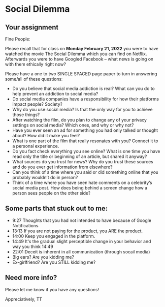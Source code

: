 # Social Dilemma

## Your assignment

Fine People:

Please recall that for class on **Monday February 21, 2022** you were to have watched the movie The Social Dilemma which you can find on Netflix.  Afterwards you were to have Googled Facebook – what news is going on with them ethically right now?

Please have a one to two SINGLE SPACED page paper to turn in answering some/all of these questions:

- Do you believe that social media addiction is real?  What can you do to help prevent an addiction to social media?
- Do social media companies have a responsibility for how their platforms impact people? Society?
- Why do you use social media? Is that the only way for you to achieve those things?
- After watching the film, do you plan to change any of your privacy settings on social media? Which ones, and why or why not?
- Have you ever seen an ad for something you had only talked or thought about? How did it make you feel?
- What is one part of the film that really resonates with you? Connect it to a personal experience.
- Do you fact check everything you see online? What is one time you have read only the title or beginning of an article, but shared it anyway?
- What sources do you trust for news? Why do you trust these sources and do you ever get information from elsewhere?
- Can you think of a time where you said or did something online that you probably wouldn’t do in person?
- Think of a time where you have seen hate comments on a celebrity’s social media post. How does being behind a screen change how a person sees people on the other side?

## Some parts that stuck out to me:

- 9:27 Thoughts that you had not intended to have because of Google Notifications
- 13:13 If you are not paying for the product, you ARE the product.
- 14:00 Keep you engaged in the platform.
- 14:49 It's the gradual slight perceptible change in your behavior and way you think 14:49
- 22:01 Deceit is inherent in all communication (through socail media)
- Big ears?  Are you kidding me?
- Ex-girlfriend?  Are you STILL kidding me?  

## Need more info?

Please let me know if you have any questions!

Appreciatively,
TT
